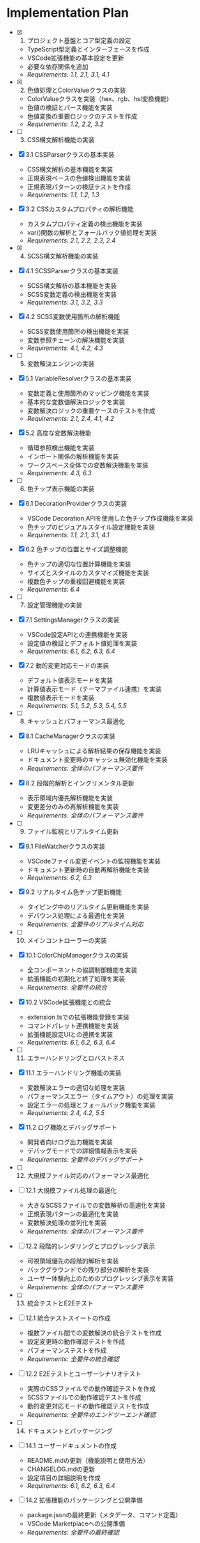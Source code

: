 # Implementation Plan

- [x] 1. プロジェクト基盤とコア型定義の設定



  - TypeScript型定義とインターフェースを作成
  - VSCode拡張機能の基本設定を更新
  - 必要な依存関係を追加
  - _Requirements: 1.1, 2.1, 3.1, 4.1_

- [x] 2. 色値処理とColorValueクラスの実装



  - ColorValueクラスを実装（hex、rgb、hsl変換機能）
  - 色値の検証とパース機能を実装
  - 色値変換の重要ロジックのテストを作成
  - _Requirements: 1.2, 2.2, 3.2_

- [ ] 3. CSS構文解析機能の実装
- [x] 3.1 CSSParserクラスの基本実装




  - CSS構文解析の基本機能を実装
  - 正規表現ベースの色値検出機能を実装
  - 正規表現パターンの検証テストを作成
  - _Requirements: 1.1, 1.2, 1.3_

- [x] 3.2 CSSカスタムプロパティの解析機能



  - カスタムプロパティ定義の検出機能を実装
  - var()関数の解析とフォールバック値処理を実装
  - _Requirements: 2.1, 2.2, 2.3, 2.4_

- [x] 4. SCSS構文解析機能の実装



- [x] 4.1 SCSSParserクラスの基本実装



  - SCSS構文解析の基本機能を実装
  - SCSS変数定義の検出機能を実装
  - _Requirements: 3.1, 3.2, 3.3_

- [x] 4.2 SCSS変数使用箇所の解析機能



  - SCSS変数使用箇所の検出機能を実装
  - 変数参照チェーンの解決機能を実装
  - _Requirements: 4.1, 4.2, 4.3_

- [ ] 5. 変数解決エンジンの実装
- [x] 5.1 VariableResolverクラスの基本実装



  - 変数定義と使用箇所のマッピング機能を実装
  - 基本的な変数値解決ロジックを実装
  - 変数解決ロジックの重要ケースのテストを作成
  - _Requirements: 2.1, 2.4, 4.1, 4.2_

- [x] 5.2 高度な変数解決機能



  - 循環参照検出機能を実装
  - インポート関係の解析機能を実装
  - ワークスペース全体での変数解決機能を実装
  - _Requirements: 4.3, 6.3_

- [ ] 6. 色チップ表示機能の実装
- [x] 6.1 DecorationProviderクラスの実装





  - VSCode Decoration APIを使用した色チップ作成機能を実装
  - 色チップのビジュアルスタイル設定機能を実装
  - _Requirements: 1.1, 2.1, 3.1, 4.1_

- [x] 6.2 色チップの位置とサイズ調整機能


  - 色チップの適切な位置計算機能を実装
  - サイズとスタイルのカスタマイズ機能を実装
  - 複数色チップの重複回避機能を実装
  - _Requirements: 6.4_

- [ ] 7. 設定管理機能の実装
- [x] 7.1 SettingsManagerクラスの実装


  - VSCode設定APIとの連携機能を実装
  - 設定値の検証とデフォルト値処理を実装
  - _Requirements: 6.1, 6.2, 6.3, 6.4_

- [x] 7.2 動的変更対応モードの実装



  - デフォルト値表示モードを実装
  - 計算値表示モード（テーマファイル連携）を実装
  - 複数値表示モードを実装
  - _Requirements: 5.1, 5.2, 5.3, 5.4, 5.5_

- [ ] 8. キャッシュとパフォーマンス最適化
- [x] 8.1 CacheManagerクラスの実装



  - LRUキャッシュによる解析結果の保存機能を実装
  - ドキュメント変更時のキャッシュ無効化機能を実装
  - _Requirements: 全体のパフォーマンス要件_

- [x] 8.2 段階的解析とインクリメンタル更新



  - 表示領域内優先解析機能を実装
  - 変更差分のみの再解析機能を実装
  - _Requirements: 全体のパフォーマンス要件_

- [ ] 9. ファイル監視とリアルタイム更新
- [x] 9.1 FileWatcherクラスの実装



  - VSCodeファイル変更イベントの監視機能を実装
  - ドキュメント更新時の自動再解析機能を実装
  - _Requirements: 6.2, 6.3_

- [x] 9.2 リアルタイム色チップ更新機能



  - タイピング中のリアルタイム更新機能を実装
  - デバウンス処理による最適化を実装
  - _Requirements: 全要件のリアルタイム対応_

- [ ] 10. メインコントローラーの実装
- [x] 10.1 ColorChipManagerクラスの実装



  - 全コンポーネントの協調制御機能を実装
  - 拡張機能の初期化と終了処理を実装
  - _Requirements: 全要件の統合_

- [x] 10.2 VSCode拡張機能との統合







  - extension.tsでの拡張機能登録を実装
  - コマンドパレット連携機能を実装
  - 拡張機能設定UIとの連携を実装
  - _Requirements: 6.1, 6.2, 6.3, 6.4_

- [ ] 11. エラーハンドリングとロバストネス
- [x] 11.1 エラーハンドリング機能の実装



  - 変数解決エラーの適切な処理を実装
  - パフォーマンスエラー（タイムアウト）の処理を実装
  - 設定エラーの処理とフォールバック機能を実装
  - _Requirements: 2.4, 4.2, 5.5_

- [x] 11.2 ログ機能とデバッグサポート










  - 開発者向けログ出力機能を実装
  - デバッグモードでの詳細情報表示を実装
  - _Requirements: 全要件のデバッグサポート_

- [ ] 12. 大規模ファイル対応のパフォーマンス最適化
- [ ] 12.1 大規模ファイル処理の最適化
  - 大きなSCSSファイルでの変数解析の高速化を実装
  - 正規表現パターンの最適化を実装
  - 変数解決処理の並列化を実装
  - _Requirements: 全体のパフォーマンス要件_

- [ ] 12.2 段階的レンダリングとプログレッシブ表示
  - 可視領域優先の段階的解析を実装
  - バックグラウンドでの残り部分の解析を実装
  - ユーザー体験向上のためのプログレッシブ表示を実装
  - _Requirements: 全体のパフォーマンス要件_

- [ ] 13. 統合テストとE2Eテスト
- [ ] 12.1 統合テストスイートの作成
  - 複数ファイル間での変数解決の統合テストを作成
  - 設定変更時の動作確認テストを作成
  - パフォーマンステストを作成
  - _Requirements: 全要件の統合確認_

- [ ] 12.2 E2Eテストとユーザーシナリオテスト
  - 実際のCSSファイルでの動作確認テストを作成
  - SCSSファイルでの動作確認テストを作成
  - 動的変更対応モードの動作確認テストを作成
  - _Requirements: 全要件のエンドツーエンド確認_

- [ ] 14. ドキュメントとパッケージング
- [ ] 14.1 ユーザードキュメントの作成
  - README.mdの更新（機能説明と使用方法）
  - CHANGELOG.mdの更新
  - 設定項目の詳細説明を作成
  - _Requirements: 6.1, 6.2, 6.3, 6.4_

- [ ] 14.2 拡張機能のパッケージングと公開準備
  - package.jsonの最終更新（メタデータ、コマンド定義）
  - VSCode Marketplaceへの公開準備
  - _Requirements: 全要件の最終確認_